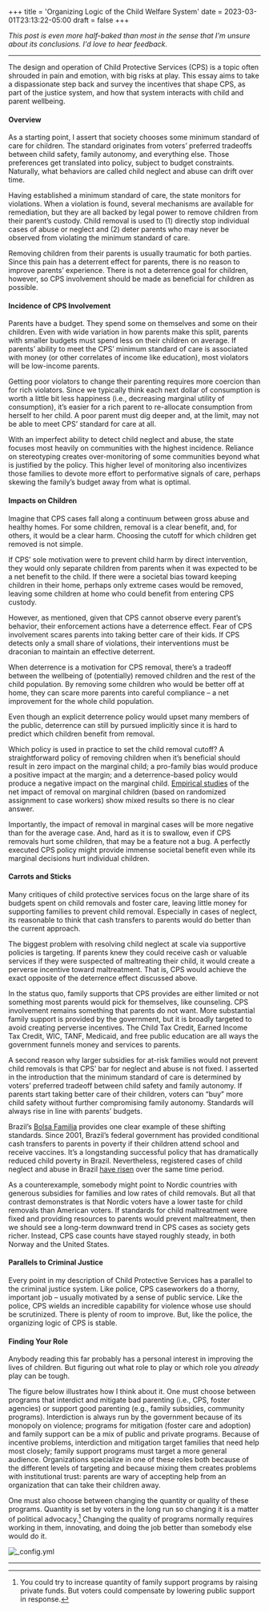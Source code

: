 +++
title = 'Organizing Logic of the Child Welfare System'
date = 2023-03-01T23:13:22-05:00
draft = false
+++

*This post is even more half-baked than most in the sense that I'm unsure about its conclusions. I'd love to hear feedback.*

---

The design and operation of Child Protective Services (CPS) is a topic often shrouded in pain and emotion, with big risks at play. This essay aims to take a dispassionate step back and survey the incentives that shape CPS, as part of the justice system, and how that system interacts with child and parent wellbeing. 

#### Overview

As a starting point, I assert that society chooses some minimum standard of care for children. The standard originates from voters’ preferred tradeoffs between child safety, family autonomy, and everything else. Those preferences get translated into policy, subject to budget constraints. Naturally, what behaviors are called child neglect and abuse can drift over time. 

Having established a minimum standard of care, the state monitors for violations. When a violation is found, several mechanisms are available for remediation, but they are all backed by legal power to remove children from their parent’s custody. Child removal is used to (1) directly stop individual cases of abuse or neglect and (2) deter parents who may never be observed from violating the minimum standard of care. 

Removing children from their parents is usually traumatic for both parties. Since this pain has a deterrent effect for parents, there is no reason to improve parents’ experience. There is not a deterrence goal for children, however, so CPS involvement should be made as beneficial for children as possible.

#### Incidence of CPS Involvement

Parents have a budget. They spend some on themselves and some on their children. Even with wide variation in how parents make this split, parents with smaller budgets must spend less on their children on average. If parents’ ability to meet the CPS’ minimum standard of care is associated with money (or other correlates of income like education), most violators will be low-income parents. 

Getting poor violators to change their parenting requires more coercion than for rich violators. Since we typically think each next dollar of consumption is worth a little bit less happiness (i.e., decreasing marginal utility of consumption), it’s easier for a rich parent to re-allocate consumption from herself to her child. A poor parent must dig deeper and, at the limit, may not be able to meet CPS’ standard for care at all. 

With an imperfect ability to detect child neglect and abuse, the state focuses most heavily on communities with the highest incidence. Reliance on stereotyping creates over-monitoring of some communities beyond what is justified by the policy. This higher level of monitoring also incentivizes those families to devote more effort to performative signals of care, perhaps skewing the family’s budget away from what is optimal. 

#### Impacts on Children

Imagine that CPS cases fall along a continuum between gross abuse and healthy homes. For some children, removal is a clear benefit, and, for others, it would be a clear harm. Choosing the cutoff for which children get removed is not simple. 

If CPS’ sole motivation were to prevent child harm by direct intervention, they would only separate children from parents when it was expected to be a net benefit to the child. If there were a societal bias toward keeping children in their home, perhaps only extreme cases would be removed, leaving some children at home who could benefit from entering CPS custody. 

However, as mentioned, given that CPS cannot observe every parent’s behavior, their enforcement actions have a deterrence effect. Fear of CPS involvement scares parents into taking better care of their kids. If CPS detects only a small share of violations, their interventions must be draconian to maintain an effective deterrent. 

When deterrence is a motivation for CPS removal, there’s a tradeoff between the wellbeing of (potentially) removed children and the rest of the child population. By removing some children who would be better off at home, they can scare more parents into careful compliance – a net improvement for the whole child population. 

Even though an explicit deterrence policy would upset many members of the public, deterrence can still by pursued implicitly since it is hard to predict which children benefit from removal. 

Which policy is used in practice to set the child removal cutoff? A straightforward policy of removing children when it’s beneficial should result in zero impact on the marginal child; a pro-family bias would produce a positive impact at the margin; and a deterrence-based policy would produce a negative impact on the marginal child. [Empirical studies](https://www.aeaweb.org/articles?id=10.1257/app.20200204) of the net impact of removal on marginal children (based on randomized assignment to case workers) show mixed results so there is no clear answer.

Importantly, the impact of removal in marginal cases will be more negative than for the average case. And, hard as it is to swallow, even if CPS removals hurt some children, that may be a feature not a bug. A perfectly executed CPS policy might provide immense societal benefit even while its marginal decisions hurt individual children.

#### Carrots and Sticks

Many critiques of child protective services focus on the large share of its budgets spent on child removals and foster care, leaving little money for supporting families to prevent child removal. Especially in cases of neglect, its reasonable to think that cash transfers to parents would do better than the current approach. 

The biggest problem with resolving child neglect at scale via supportive policies is targeting. If parents knew they could receive cash or valuable services if they were suspected of maltreating their child, it would create a perverse incentive toward maltreatment. That is, CPS would achieve the exact opposite of the deterrence effect discussed above. 

In the status quo, family supports that CPS provides are either limited or not something most parents would pick for themselves, like counseling. CPS involvement remains something that parents do not want. More substantial family support is provided by the government, but it is broadly targeted to avoid creating perverse incentives. The Child Tax Credit, Earned Income Tax Credit, WIC, TANF, Medicaid, and free public education are all ways the government funnels money and services to parents.

A second reason why larger subsidies for at-risk families would not prevent child removals is that CPS’ bar for neglect and abuse is not fixed. I asserted in the introduction that the minimum standard of care is determined by voters’ preferred tradeoff between child safety and family autonomy. If parents start taking better care of their children, voters can “buy” more child safety without further compromising family autonomy. Standards will always rise in line with parents’ budgets. 

Brazil’s [Bolsa Familia](https://en.wikipedia.org/wiki/Bolsa_Fam%C3%ADlia) provides one clear example of these shifting standards. Since 2001, Brazil’s federal government has provided conditional cash transfers to parents in poverty if their children attend school and receive vaccines. It’s a longstanding successful policy that has dramatically reduced child poverty in Brazil. Nevertheless, registered cases of child neglect and abuse in Brazil [have risen](https://agenciapatriciagalvao.org.br/violencia/violencia-sexual/tres-criancas-ou-adolescentes-sao-abusadas-sexualmente-no-brasil-a-cada-hora/) over the same time period. 

As a counterexample, somebody might point to Nordic countries with generous subsidies for families and low rates of child removals. But all that contrast demonstrates is that Nordic voters have a lower taste for child removals than American voters. If standards for child maltreatment were fixed and providing resources to parents would prevent maltreatment, then we should see a long-term downward trend in CPS cases as society gets richer. Instead, CPS case counts have stayed roughly steady, in both Norway and the United States. 

#### Parallels to Criminal Justice

Every point in my description of Child Protective Services has a parallel to the criminal justice system. Like police, CPS caseworkers do a thorny, important job – usually motivated by a sense of public service. Like the police, CPS wields an incredible capability for violence whose use should be scrutinized. There is plenty of room to improve. But, like the police, the organizing logic of CPS is stable.

#### Finding Your Role

Anybody reading this far probably has a personal interest in improving the lives of children. But figuring out what role to play or which role you *already* play can be tough.

The figure below illustrates how I think about it. One must choose between programs that interdict and mitigate bad parenting (i.e., CPS, foster agencies) or support good parenting (e.g., family subsidies, community programs). Interdiction is always run by the government because of its monopoly on violence; programs for mitigation (foster care and adoption) and family support can be a mix of public and private programs. Because of incentive problems, interdiction and mitigation target families that need help most closely; family support programs must target a more general audience. Organizations specialize in one of these roles both because of the different levels of targeting and because mixing them creates problems with institutional trust: parents are wary of accepting help from an organization that can take their children away.

One must also choose between changing the quantity or quality of these programs. Quantity is set by voters in the long run so changing it is a matter of political advocacy.[^1] Changing the quality of programs normally requires working in them, innovating, and doing the job better than somebody else would do it.

![_config.yml](/images/child_welfare_roles.jpg)

---

[^1]: You could try to increase quantity of family support programs by raising private funds. But voters could compensate by lowering public support in response.


